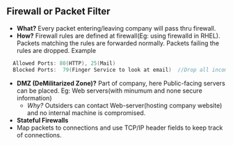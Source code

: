 ## Firewall or Packet Filter
-  **What?** Every packet entering/leaving company will pass thru firewall.
- **How?**  Firewall rules are defined at firewall(Eg: using firewalld in RHEL). Packets matching the rules are forwarded normally. Packets failing the rules are dropped. Example
```c
  Allowed Ports: 80(HTTP), 25(Mail)
  Blocked Ports:  79(Finger Service to look at email)  //Drop all incoming packets to 79
```  
- **DMZ (DeMilitarized Zone)?** Part of company, here Public-facing servers can be placed. Eg: Web servers(with minumum and none secure information)
  - *Why?* Outsiders can contact Web-server(hosting company website) and no internal machine is compromised.
- **Stateful Firewalls**
 - Map packets to connections and use TCP/IP header fields to keep track of connections.
